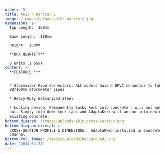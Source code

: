 ```yaml
---
order: '5'
title: AK2Z - Barrier Z
image: /images/uploads/ak2z-barrierz.jpg
dimensions: |-
  Top Length:  150mm

  Base Length:  180mm

  Height:  150mm

  **BOX QUANTITY**

  8 units (1 box)
content: >-
  **FEATURES :**


  * Stormwater Pipe Connectors: ALL models have a UPVC connector to take either
  90/100mm stormwater pipes

  * Heavy-Duty Galvanized Steel

  * Locking device: Permanently locks kerb into concrete - will not move or pop
  out. Simply fold down lock tabs and AdaptaKerb will anchor into new or
  existing concrete.
bottom_diagram: /images/uploads/ak2z-cross-section.png
bottom_diagram_excerpt: >-
  CROSS-SECTION PROFILE & DIMENSIONS:  AdaptaKerb installed in Concrete Kerb &
  Channel
bottom_full_image: /images/uploads/background2.png
date: '2018-04-24'
---
```


